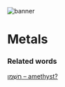 <html><body><img id="banner" src="/sahd/images/banners/banner.png" alt="banner" /></body></html>

# **Metals**


### Related words
[חַשְׁמַן – amethyst?](../words/amethyst?.md)<br>